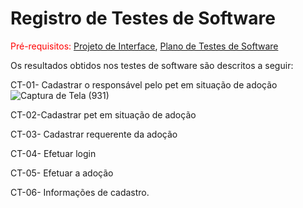 # Registro de Testes de Software

<span style="color:red">Pré-requisitos: <a href="3-Projeto de Interface.md"> Projeto de Interface</a></span>, <a href="8-Plano de Testes de Software.md"> Plano de Testes de Software</a>

Os resultados obtidos nos testes de software são descritos a seguir:

CT-01- Cadastrar o responsável pelo pet em situação de adoção
![Captura de Tela (931)](https://user-images.githubusercontent.com/117127986/236287765-59bf11c9-a53d-401c-aa5d-8d846c7be3fe.png)


CT-02-Cadastrar pet em situação de adoção

CT-03- Cadastrar requerente da adoção

CT-04- Efetuar login

CT-05- Efetuar a adoção

CT-06- Informações de cadastro.

